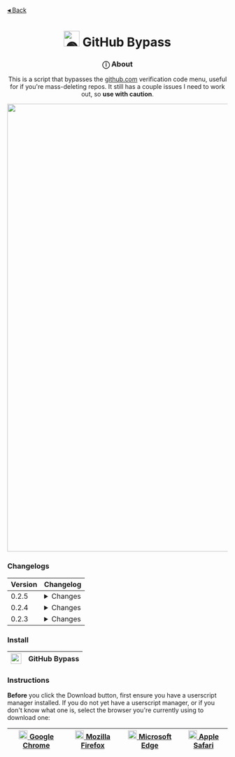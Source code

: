 [**◂** Back](https://github.com/QuarTheDev/userscripts#-quars-userscripts)

<h1 align="center"><a href="#"><img src="https://raw.githubusercontent.com/QuarTheDev/userscripts/main/assets/logos/github-bypass-512.png" width="36px" alt="🟢" title="GitHub Bypass"></a> GitHub Bypass </h1>

<h3 align="center">ⓘ About</h3>

<p align=center>This is a script that bypasses the <a href="https://github.com/">github.com</a> verification code menu, useful for if you're mass-deleting repos. It still has a couple issues I need to work out, so <b>use with caution</b>.</p>

<p align="center">
  <a href="#">
  <img src="https://raw.githubusercontent.com/QuarTheDev/userscripts/main/.github/images/github-bypass-preview.png" width="1024px" alt="🤔" title="Preview" />
  </a>
</p>


### Changelogs

|Version|Changelog|
|-|-|
|0.2.5|<details><summary>Changes<br></summary> - Implemented redesign icon </details>|
|0.2.4|<details><summary>Changes<br></summary> - Extended interval to 100ms </details>|
|0.2.3| <details><summary>Changes<br></summary> - Fixed query selection<br> - Tweaked execution interval</details>|

### Install

|<a href="https://raw.githubusercontent.com/QuarTheDev/userscripts/main/github-bypass.user.js"><img src="https://github.com/QuarTheDev/userscripts/blob/main/.github/images/download.png?raw=true" width="24px" alt="⬇️" title="Install Userscript">|**GitHub Bypass**
|-|-|

### Instructions
**Before** you click the Download button, first ensure you have a userscript manager installed.
If you do not yet have a userscript manager, or if you don't know what one is, select the browser you're currently using to download one:

<a href=https://chrome.google.com/webstore/detail/violent-monkey/jinjaccalgkegednnccohejagnlnfdag><img src="https://violentmonkey.github.io/static/8cc7a9ead9c41330ebc5e5e4e6fa5a52/942f4/chrome.png" width="20px" alt="⏺"> [Google Chrome](https://chrome.google.com/webstore/detail/violent-monkey/jinjaccalgkegednnccohejagnlnfdag)|<a href=https://addons.mozilla.org/firefox/addon/violentmonkey/><img src="https://violentmonkey.github.io/static/b302ac873f1a2ebe23de71f9e88e0ff8/9d635/firefox.png" width="20px" alt="⏺"> [Mozilla Firefox](https://addons.mozilla.org/firefox/addon/violentmonkey/)|<a href=https://microsoftedge.microsoft.com/addons/detail/eeagobfjdenkkddmbclomhiblgggliao><img src="https://violentmonkey.github.io/static/c2d555bd768e2e4658e93229e4a2c51c/9d635/edge.png" width="20px" alt="⏺"> [Microsoft Edge](https://microsoftedge.microsoft.com/addons/detail/eeagobfjdenkkddmbclomhiblgggliao)|<a href=https://apps.apple.com/us/app/userscripts/id1463298887><img src="https://upload.wikimedia.org/wikipedia/commons/5/52/Safari_browser_logo.svg" width="20px" alt="⏺"> [Apple Safari](https://apps.apple.com/us/app/userscripts/id1463298887)
|-|-|-|-|